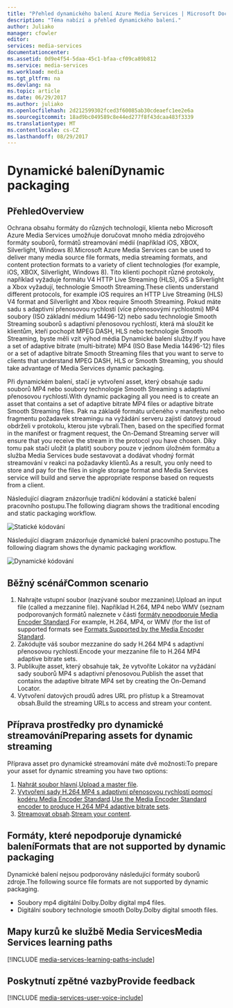 ```yaml
---
title: "Přehled dynamického balení Azure Media Services | Microsoft Docs"
description: "Téma nabízí a přehled dynamického balení."
author: Juliako
manager: cfowler
editor: 
services: media-services
documentationcenter: 
ms.assetid: 0d9e4f54-5daa-45c1-bfaa-cf09ca89b812
ms.service: media-services
ms.workload: media
ms.tgt_pltfrm: na
ms.devlang: na
ms.topic: article
ms.date: 06/29/2017
ms.author: juliako
ms.openlocfilehash: 2d212599302fced3f60085ab30cdeaefc1ee2e6a
ms.sourcegitcommit: 18ad9bc049589c8e44ed277f8f43dcaa483f3339
ms.translationtype: MT
ms.contentlocale: cs-CZ
ms.lasthandoff: 08/29/2017
---
```

# <a name="dynamic-packaging"></a><span data-ttu-id="32b8a-103">Dynamické balení</span><span class="sxs-lookup"><span data-stu-id="32b8a-103">Dynamic packaging</span></span>
## <a name="overview"></a><span data-ttu-id="32b8a-104">Přehled</span><span class="sxs-lookup"><span data-stu-id="32b8a-104">Overview</span></span>
<span data-ttu-id="32b8a-105">Ochrana obsahu formáty do různých technologií, klienta nebo Microsoft Azure Media Services umožňuje doručovat mnoho média zdrojového formáty souborů, formátů streamování médií (například iOS, XBOX, Silverlight, Windows 8).</span><span class="sxs-lookup"><span data-stu-id="32b8a-105">Microsoft Azure Media Services can be used to deliver many media source file formats, media streaming formats, and content protection formats to a variety of client technologies (for example, iOS, XBOX, Silverlight, Windows 8).</span></span> <span data-ttu-id="32b8a-106">Tito klienti pochopit různé protokoly, například vyžaduje formátu V4 HTTP Live Streaming (HLS), iOS a Silverlight a Xbox vyžadují, technologie Smooth Streaming.</span><span class="sxs-lookup"><span data-stu-id="32b8a-106">These clients understand different protocols, for example iOS requires an HTTP Live Streaming (HLS) V4 format and Silverlight and Xbox require Smooth Streaming.</span></span> <span data-ttu-id="32b8a-107">Pokud máte sadu s adaptivní přenosovou rychlostí (více přenosovými rychlostmi) MP4 soubory (ISO základní médium 14496-12) nebo sadu technologie Smooth Streaming souborů s adaptivní přenosovou rychlostí, která má sloužit ke klientům, kteří pochopit MPEG DASH, HLS nebo technologie Smooth Streaming, byste měli vzít výhod média Dynamické balení služby.</span><span class="sxs-lookup"><span data-stu-id="32b8a-107">If you have a set of adaptive bitrate (multi-bitrate) MP4 (ISO Base Media 14496-12) files or a set of adaptive bitrate Smooth Streaming files that you want to serve to clients that understand MPEG DASH, HLS or Smooth Streaming, you should take advantage of Media Services dynamic packaging.</span></span>

<span data-ttu-id="32b8a-108">Při dynamickém balení, stačí je vytvoření asset, který obsahuje sadu souborů MP4 nebo soubory technologie Smooth Streaming s adaptivní přenosovou rychlostí.</span><span class="sxs-lookup"><span data-stu-id="32b8a-108">With dynamic packaging all you need is to create an asset that contains a set of adaptive bitrate MP4 files or adaptive bitrate Smooth Streaming files.</span></span> <span data-ttu-id="32b8a-109">Pak na základě formátu určeného v manifestu nebo fragmentu požadavek streamingu na vyžádání serveru zajistí datový proud obdrželi v protokolu, kterou jste vybrali.</span><span class="sxs-lookup"><span data-stu-id="32b8a-109">Then, based on the specified format in the manifest or fragment request, the On-Demand Streaming server will ensure that you receive the stream in the protocol you have chosen.</span></span> <span data-ttu-id="32b8a-110">Díky tomu pak stačí uložit (a platit) soubory pouze v jednom úložném formátu a služba Media Services bude sestavovat a dodávat vhodný formát streamování v reakci na požadavky klientů.</span><span class="sxs-lookup"><span data-stu-id="32b8a-110">As a result, you only need to store and pay for the files in single storage format and Media Services service will build and serve the appropriate response based on requests from a client.</span></span>

<span data-ttu-id="32b8a-111">Následující diagram znázorňuje tradiční kódování a statické balení pracovního postupu.</span><span class="sxs-lookup"><span data-stu-id="32b8a-111">The following diagram shows the traditional encoding and static packaging workflow.</span></span>

![Statické kódování](./media/media-services-dynamic-packaging-overview/media-services-static-packaging.png)

<span data-ttu-id="32b8a-113">Následující diagram znázorňuje dynamické balení pracovního postupu.</span><span class="sxs-lookup"><span data-stu-id="32b8a-113">The following diagram shows the dynamic packaging workflow.</span></span>

![Dynamické kódování](./media/media-services-dynamic-packaging-overview/media-services-dynamic-packaging.png)


## <a name="common-scenario"></a><span data-ttu-id="32b8a-115">Běžný scénář</span><span class="sxs-lookup"><span data-stu-id="32b8a-115">Common scenario</span></span>
1. <span data-ttu-id="32b8a-116">Nahrajte vstupní soubor (nazývané soubor mezzanine).</span><span class="sxs-lookup"><span data-stu-id="32b8a-116">Upload an input file (called a mezzanine file).</span></span> <span data-ttu-id="32b8a-117">Například H.264, MP4 nebo WMV (seznam podporovaných formátů naleznete v části [formáty nepodporuje Media Encoder Standard](media-services-media-encoder-standard-formats.md).</span><span class="sxs-lookup"><span data-stu-id="32b8a-117">For example, H.264, MP4, or WMV (for the list of supported formats see [Formats Supported by the Media Encoder Standard](media-services-media-encoder-standard-formats.md).</span></span>
2. <span data-ttu-id="32b8a-118">Zakódujte váš soubor mezzanine do sady H.264 MP4 s adaptivní přenosovou rychlostí.</span><span class="sxs-lookup"><span data-stu-id="32b8a-118">Encode your mezzanine file to H.264 MP4 adaptive bitrate sets.</span></span>
3. <span data-ttu-id="32b8a-119">Publikujte asset, který obsahuje tak, že vytvoříte Lokátor na vyžádání sady souborů MP4 s adaptivní přenosovou.</span><span class="sxs-lookup"><span data-stu-id="32b8a-119">Publish the asset that contains the adaptive bitrate MP4 set by creating the On-Demand Locator.</span></span>
4. <span data-ttu-id="32b8a-120">Vytvoření datových proudů adres URL pro přístup k a Streamovat obsah.</span><span class="sxs-lookup"><span data-stu-id="32b8a-120">Build the streaming URLs to access and stream your content.</span></span>

## <a name="preparing-assets-for-dynamic-streaming"></a><span data-ttu-id="32b8a-121">Příprava prostředky pro dynamické streamování</span><span class="sxs-lookup"><span data-stu-id="32b8a-121">Preparing assets for dynamic streaming</span></span>
<span data-ttu-id="32b8a-122">Příprava asset pro dynamické streamování máte dvě možnosti:</span><span class="sxs-lookup"><span data-stu-id="32b8a-122">To prepare your asset for dynamic streaming you have two options:</span></span>

1. <span data-ttu-id="32b8a-123">[Nahrát soubor hlavní](media-services-dotnet-upload-files.md).</span><span class="sxs-lookup"><span data-stu-id="32b8a-123">[Upload a master file](media-services-dotnet-upload-files.md).</span></span>
2. <span data-ttu-id="32b8a-124">[Vytvoření sady H.264 MP4 s adaptivní přenosovou rychlostí pomocí kodéru Media Encoder Standard](media-services-dotnet-encode-with-media-encoder-standard.md).</span><span class="sxs-lookup"><span data-stu-id="32b8a-124">[Use the Media Encoder Standard encoder to produce H.264 MP4 adaptive bitrate sets](media-services-dotnet-encode-with-media-encoder-standard.md).</span></span>
3. <span data-ttu-id="32b8a-125">[Streamovat obsah](media-services-deliver-content-overview.md).</span><span class="sxs-lookup"><span data-stu-id="32b8a-125">[Stream your content](media-services-deliver-content-overview.md).</span></span>

## <span data-ttu-id="32b8a-126"><a id="unsupported_formats"></a>Formáty, které nepodporuje dynamické balení</span><span class="sxs-lookup"><span data-stu-id="32b8a-126"><a id="unsupported_formats"></a>Formats that are not supported by dynamic packaging</span></span>
<span data-ttu-id="32b8a-127">Dynamické balení nejsou podporovány následující formáty souborů zdroje.</span><span class="sxs-lookup"><span data-stu-id="32b8a-127">The following source file formats are not supported by dynamic packaging.</span></span>

* <span data-ttu-id="32b8a-128">Soubory mp4 digitální Dolby.</span><span class="sxs-lookup"><span data-stu-id="32b8a-128">Dolby digital mp4 files.</span></span>
* <span data-ttu-id="32b8a-129">Digitální soubory technologie smooth Dolby.</span><span class="sxs-lookup"><span data-stu-id="32b8a-129">Dolby digital smooth files.</span></span>

## <a name="media-services-learning-paths"></a><span data-ttu-id="32b8a-130">Mapy kurzů ke službě Media Services</span><span class="sxs-lookup"><span data-stu-id="32b8a-130">Media Services learning paths</span></span>
[!INCLUDE [media-services-learning-paths-include](../../includes/media-services-learning-paths-include.md)]

## <a name="provide-feedback"></a><span data-ttu-id="32b8a-131">Poskytnutí zpětné vazby</span><span class="sxs-lookup"><span data-stu-id="32b8a-131">Provide feedback</span></span>
[!INCLUDE [media-services-user-voice-include](../../includes/media-services-user-voice-include.md)]

